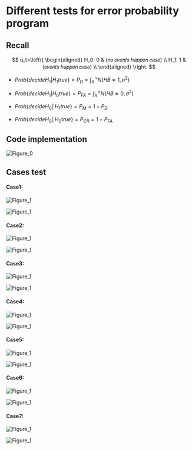 # Different tests for error probability program 

## Recall

$$
u_t=\left\{
\begin{aligned}
H_0: 0 & (𝑛𝑜 𝑒𝑣𝑒𝑛𝑡𝑠 ℎ𝑎𝑝𝑝𝑒𝑛 𝑐𝑎𝑠𝑒)  \\
H_1: 1 & (𝑒𝑣𝑒𝑛𝑡𝑠 ℎ𝑎𝑝𝑝𝑒𝑛 𝑐𝑎𝑠𝑒) \\
\end{aligned}
\right.
$$

* $Prob\{decide H_1 |H_1 true\} =P_D = ∫_λ^∝ N(HB∗1,σ^2)$

* $Prob\{decide H_1 |H_0 true\} =P_{FA} = ∫_λ^∝ N(HB∗0,σ^2)$

* $Prob\{decide H_0│H_1 true\}=P_M=1-P_D$

* $Prob\{decide H_0│H_0 true\}=P_{CR}=1-P_{FA}$

## Code implementation

![Figure_0](figs/Figure_0.png)

## Cases test

#### Case1:

![Figure_1](figs/Figure_11.png?resize=350)

![Figure_1](figs/Figure_1.png?resize=350)

#### Case2:

![Figure_1](figs/Figure_21.png?resize=350)

![Figure_1](figs/Figure_2.png?resize=350)

#### Case3:

![Figure_1](figs/Figure_31.png?resize=350)

![Figure_1](figs/Figure_3.png?resize=350)

#### Case4:

![Figure_1](figs/Figure_41.png?resize=350)

![Figure_1](figs/Figure_4.png?resize=350)

#### Case5:

![Figure_1](figs/Figure_51.png?resize=350)

![Figure_1](figs/Figure_5.png?resize=350)

#### Case6:

![Figure_1](figs/Figure_61.png?resize=350)

![Figure_1](figs/Figure_6.png?resize=350)

#### Case7:

![Figure_1](figs/Figure_71.png?resize=350)

![Figure_1](figs/Figure_7.png?resize=350)